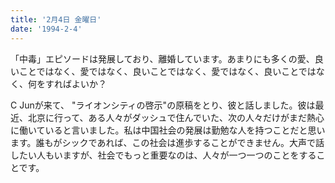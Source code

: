 ```yaml
---
title: '2月4日 金曜日'
date: '1994-2-4'
---
```

「中毒」エピソードは発展しており、離婚しています。あまりにも多くの愛、良いことではなく、愛ではなく、良いことではなく、愛ではなく、良いことではなく、何をすればよいか？

C Junが来て、 "ライオンシティの啓示"の原稿をとり、彼と話しました。彼は最近、北京に行って、ある人々がダッシュで住んでいた、次の人々だけがまだ熱心に働いていると言いました。私は中国社会の発展は勤勉な人を持つことだと思います。誰もがシックであれば、この社会は進歩することができません。大声で話したい人もいますが、社会でもっと重要なのは、人々が一つ一つのことをすることです。